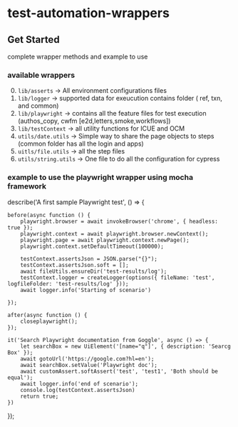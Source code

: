 # test-automation-wrappers 

## Get Started 
 complete wrapper methods and example to use
 
### available wrappers
0. `lib/asserts` -> All environment configurations files
1. `lib/logger` -> supported data for exeucution contains folder ( ref, txn, and common)
2. `lib/playwright` -> contains all the feature files for test execution (authos_copy, cwfm [e2d,letters,smoke,workflows])
3. `lib/testContext` -> all utility functions for ICUE and OCM
4. `utils/date.utils` -> Simple way to share the page objects to steps (common folder has all the login and apps)
5. `uitls/file.utils` -> all the step files 
6. `utils/string.utils` -> One file to do all the configuration for cypress 

### example to use the playwright wrapper using mocha framework


describe('A first sample Playwright test', () => {

    before(async function () {
        playwright.browser = await invokeBrowser('chrome', { headless: true });
        playwright.context = await playwright.browser.newContext();
        playwright.page = await playwright.context.newPage();
        playwright.context.setDefaultTimeout(100000);

        testContext.assertsJson = JSON.parse("{}");
        testContext.assertsJson.soft = [];
        await fileUtils.ensureDir('test-results/log');
        testContext.logger = createLogger(options({ fileName: 'test', logfileFolder: 'test-results/log' }));
        await logger.info('Starting of scenario')

    });

    after(async function () {
        closeplaywright();
    });

    it('Search Playwright documentation from Goggle', async () => {
        let searchBox = new UiElement('[name="q"]', { description: 'Searcg Box' });
        await gotoUrl('https://google.com?hl=en');
        await searchBox.setValue('Playwright doc');
        await customAssert.softAssert('test', 'test1', 'Both should be equal');
        await logger.info('end of scenario');
        console.log(testContext.assertsJson)
        return true;
    })

});